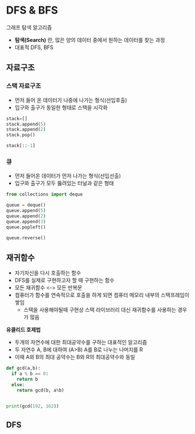 # DFS & BFS
그래프 탐색 알고리즘  

- **탐색(Search)** 란, 많은 양의 데이터 중에서 원하는 데이터를 찾는 과정
- 대표적 DFS, BFS

## 자료구조
### 스택 자료구조
- 먼저 들어 온 데이터가 나중에 나가는 형식(선입후출)
- 입구와 출구가 동일한 형태로 스택을 시각화

```python
stack=[]
stack.append(5)
stack.append(2)
stack.pop()

stack[::-1]
```

### 큐
- 먼저 들어온 데이터가 먼저 나가는 형식(선입선출)
- 입구와 출구가 모두 뚫려있는 터널과 같은 형태

```python
from collections import deque

queue = deque()
queue.append(5)
queue.append(2)
queue.append(3)
queue.popleft()

queue.reverse()
```
## 재귀함수
- 자기자신을 다시 호출하는 함수
- DFS를 실제로 구현하고자 할 때 구현하는 함수  
- 모든 재귀함수 <-> 모든 반복문
- 컴퓨터가 함수를 연속적으로 호출을 하게 되면 컴퓨터 메모리 내부의 스택프레임이 쌓임
  - 스택을 사용해야될때 구현상 스택 라이브러리 대신 재귀함수를 사용하는 경우가 많음


**유클리드 호제법**
- 두개의 자연수에 대한 최대공약수를 구하는 대표적인 알고리즘
- 두 자연수 A, B에 대하여 (A>B) A를 B로 나누는 나머지를 R
- 이때 A와 B의 최대 공약수는 B와 R의 최대공약수와 동일


```python
def gcd(a,b):
  if a % b == 0:
    return b
  else:
    return gcd(b, a%b)
   

print(gcd(192, 162))
```

## DFS
